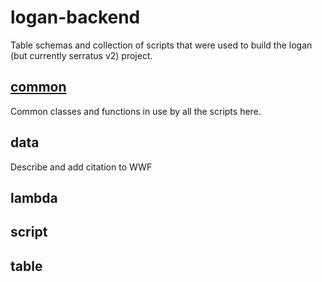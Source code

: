 # logan-backend

Table schemas and collection of scripts that were used to build the logan (but currently serratus v2) project.

## [common](common)

Common classes and functions in use by all the scripts here.

## data

Describe and add citation to WWF

## lambda

## script

## table
